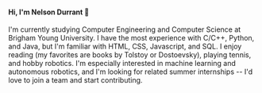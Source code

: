 #### Hi, I'm Nelson Durrant 👋
I'm currently studying Computer Engineering and Computer Science at Brigham Young University. I have the most experience with C/C++, Python, and Java, but I'm familiar with HTML, CSS, Javascript, and SQL. I enjoy reading (my favorites are books by Tolstoy or Dostoevsky), playing tennis, and hobby robotics. I'm especially interested in machine learning and autonomous robotics, and I'm looking for related summer internships -- I'd love to join a team and start contributing.
